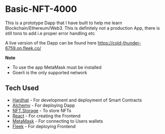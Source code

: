 # Basic-NFT-4000

This is a prototype Dapp that I have built to help me learn Blockchain/Ethereum/Web3.
This is definitely not a production App, there is still tons to add i.e proper error handling etc

A live version of the Dapp can be found here https://cold-thunder-6759.on.fleek.co/

**Note**
* To use the app MetaMask must be installed
* Goerli is the only supported network

## Tech Used

- [Hardhat](https://hardhat.org/) - For development and deployment of Smart Contracts
- [Alchemy](Alchemy.com) - For deploying Dapp
- [NFT.Storage](https://nft.storage/) - To store NFTs
- [React](https://reactjs.org/) - For creating the Frontend
- [MetaMask](https://metamask.io/) - For connecting to Users wallets
- [Fleek](https://fleek.co/) - For deploying Frontend
